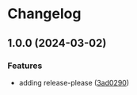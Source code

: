 # Changelog

## 1.0.0 (2024-03-02)


### Features

* adding release-please ([3ad0290](https://github.com/andrepav1/execution-deps-ts/commit/3ad0290cae00cf83af2e83ce9243cc59dc0f258b))
